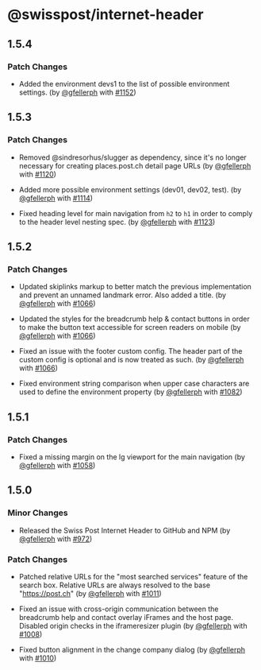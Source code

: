 # @swisspost/internet-header

## 1.5.4

### Patch Changes

- Added the environment devs1 to the list of possible environment settings. (by [@gfellerph](https://github.com/gfellerph) with [#1152](https://github.com/swisspost/design-system/pull/1152))

## 1.5.3

### Patch Changes

- Removed @sindresorhus/slugger as dependency, since it's no longer necessary for creating places.post.ch detail page URLs (by [@gfellerph](https://github.com/gfellerph) with [#1120](https://github.com/swisspost/design-system/pull/1120))

- Added more possible environment settings (dev01, dev02, test). (by [@gfellerph](https://github.com/gfellerph) with [#1114](https://github.com/swisspost/design-system/pull/1114))

- Fixed heading level for main navigation from `h2` to `h1` in order to comply to the header level nesting spec. (by [@gfellerph](https://github.com/gfellerph) with [#1123](https://github.com/swisspost/design-system/pull/1123))

## 1.5.2

### Patch Changes

- Updated skiplinks markup to better match the previous implementation and prevent an unnamed landmark error. Also added a title. (by [@gfellerph](https://github.com/gfellerph) with [#1066](https://github.com/swisspost/design-system/pull/1066))

- Updated the styles for the breadcrumb help & contact buttons in order to make the button text accessible for screen readers on mobile (by [@gfellerph](https://github.com/gfellerph) with [#1066](https://github.com/swisspost/design-system/pull/1066))

- Fixed an issue with the footer custom config. The header part of the custom config is optional and is now treated as such. (by [@gfellerph](https://github.com/gfellerph) with [#1066](https://github.com/swisspost/design-system/pull/1066))

- Fixed environment string comparison when upper case characters are used to define the environment property (by [@gfellerph](https://github.com/gfellerph) with [#1082](https://github.com/swisspost/design-system/pull/1082))

## 1.5.1

### Patch Changes

- Fixed a missing margin on the lg viewport for the main navigation (by [@gfellerph](https://github.com/gfellerph) with [#1058](https://github.com/swisspost/design-system/pull/1058))

## 1.5.0

### Minor Changes

- Released the Swiss Post Internet Header to GitHub and NPM (by [@gfellerph](https://github.com/gfellerph) with [#972](https://github.com/swisspost/design-system/pull/972))

### Patch Changes

- Patched relative URLs for the "most searched services" feature of the search box. Relative URLs are always resolved to the base "https://post.ch" (by [@gfellerph](https://github.com/gfellerph) with [#1011](https://github.com/swisspost/design-system/pull/1011))

- Fixed an issue with cross-origin communication between the breadcrumb help and contact overlay iFrames and the host page. Disabled origin checks in the iframeresizer plugin (by [@gfellerph](https://github.com/gfellerph) with [#1008](https://github.com/swisspost/design-system/pull/1008))

- Fixed button alignment in the change company dialog (by [@gfellerph](https://github.com/gfellerph) with [#1010](https://github.com/swisspost/design-system/pull/1010))
